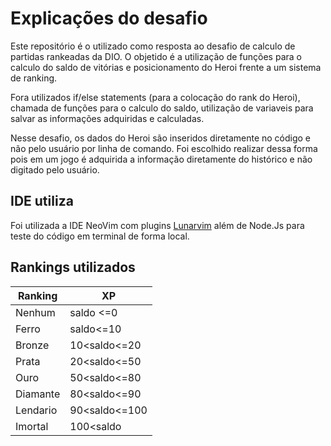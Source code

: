 # Explicações do desafio

Este repositório é o utilizado como resposta ao desafio de calculo de partidas rankeadas da DIO. O objetido é a utilização de funções para o calculo do saldo de vitórias e posicionamento do Heroi frente a um sistema de ranking.

Fora utilizados if/else statements (para a colocação do rank do Heroi), chamada de funções para o calculo do saldo, utilização de variaveis para salvar as informações adquiridas e calculadas.

Nesse desafio, os dados do Heroi são inseridos diretamente no código e não pelo usuário por linha de comando. Foi escolhido realizar dessa forma pois em um jogo é adquirida a informação diretamente do histórico e não digitado pelo usuário.

## IDE utiliza

Foi utilizada a IDE NeoVim com plugins [Lunarvim](https://www.lunarvim.org/) além de Node.Js para teste do código em terminal de forma local.

## Rankings utilizados

|Ranking|XP|
|--------|-------|
|Nenhum|saldo <=0|
|Ferro|saldo<=10|
|Bronze|10<saldo<=20|
|Prata|20<saldo<=50|
|Ouro|50<saldo<=80|
|Diamante|80<saldo<=90|
|Lendario|90<saldo<=100|
|Imortal|100<saldo|
